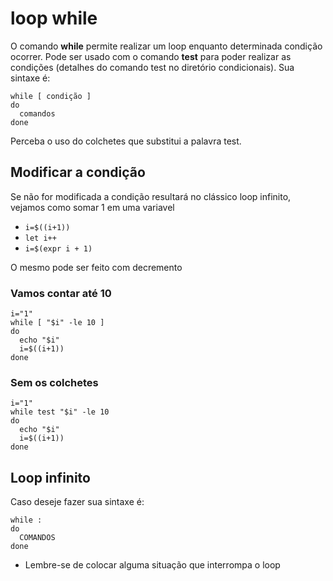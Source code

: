 # loop while

O comando **while** permite realizar um loop enquanto determinada condição ocorrer. Pode ser usado com o comando **test** para poder realizar as condições
(detalhes do comando test no diretório condicionais). Sua sintaxe é:

```
while [ condição ] 
do 
  comandos
done  
```

Perceba o uso do colchetes que substitui a palavra test. 

## Modificar a condição

Se não for modificada a condição resultará no clássico loop infinito, vejamos como somar 1 em uma variavel

* `i=$((i+1))`
* `let i++`
* `i=$(expr i + 1)`

O mesmo pode ser feito com decremento

### Vamos contar até 10
```
i="1"
while [ "$i" -le 10 ]
do
  echo "$i"
  i=$((i+1))
done  
```

### Sem os colchetes
```
i="1"
while test "$i" -le 10
do
  echo "$i"
  i=$((i+1))
done 
```

## Loop infinito

Caso deseje fazer sua sintaxe é:

```
while : 
do
  COMANDOS  
done
```

* Lembre-se de colocar alguma situação que interrompa o loop

